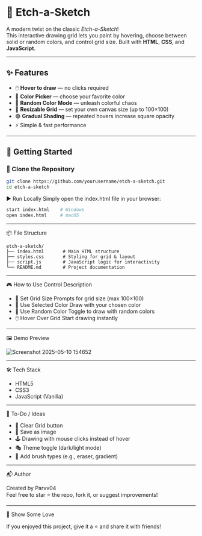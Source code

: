 # 🎨 Etch-a-Sketch

A modern twist on the classic *Etch-a-Sketch*!  
This interactive drawing grid lets you paint by hovering, choose between solid or random colors, and control grid size. Built with **HTML**, **CSS**, and **JavaScript**.

---

## ✨ Features

- 🖱️ **Hover to draw** — no clicks required
- 🎨 **Color Picker** — choose your favorite color
- 🌈 **Random Color Mode** — unleash colorful chaos
- 🧱 **Resizable Grid** — set your own canvas size (up to 100×100)
- 🟣 **Gradual Shading** — repeated hovers increase square opacity
- ⚡ Simple & fast performance

---

## 🚀 Getting Started

### 📁 Clone the Repository

```bash
git clone https://github.com/yourusername/etch-a-sketch.git
cd etch-a-sketch
```
▶️ Run Locally
Simply open the index.html file in your browser:

```bash
start index.html    # Windows
open index.html     # macOS
```
---

📦 File Structure
```
etch-a-sketch/
├── index.html       # Main HTML structure
├── styles.css       # Styling for grid & layout
├── script.js        # JavaScript logic for interactivity
└── README.md        # Project documentation
```
---
🎮 How to Use
Control	          Description
- 🔲 Set Grid Size	Prompts for grid size (max 100×100)
- 🎨 Use Selected Color	Draw with your chosen color
- 🌈 Use Random Color	Toggle to draw with random colors
- 🖱️ Hover Over Grid	Start drawing instantly
---
🖼️ Demo Preview

![Screenshot 2025-05-10 154652](https://github.com/user-attachments/assets/3df1ac64-2676-4d03-9f77-1f55c0caf757)

---
🛠️ Tech Stack

- HTML5
- CSS3
- JavaScript (Vanilla)
---
📌 To-Do / Ideas

- 🧽 Clear Grid button
- 💾 Save as image
- 🕹️ Drawing with mouse clicks instead of hover
- 🎭 Theme toggle (dark/light mode)
- 🧩 Add brush types (e.g., eraser, gradient)
---
📬 Author

Created by Parvv04   
Feel free to star ⭐ the repo, fork it, or suggest improvements!

---
🌟 Show Some Love  

If you enjoyed this project, give it a ⭐ and share it with friends!
